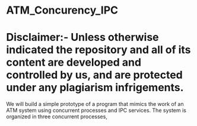 # ATM_Concurency_IPC
# Disclaimer:- Unless otherwise indicated the repository and all of its content are developed and controlled by us, and are protected under any plagiarism infrigements.

We will build a simple prototype of a program that mimics the work of an ATM system using concurrent processes and IPC services. The system is organized in three concurrent processes,
